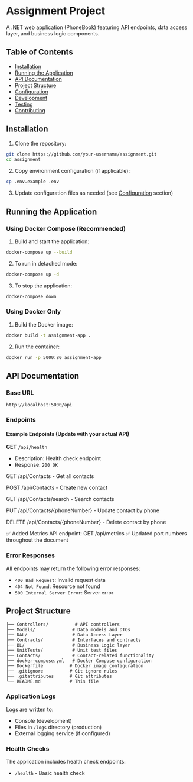
# Assignment Project

A .NET web application (PhoneBook) featuring API endpoints, data access layer, and business logic components.

## Table of Contents
- [Installation](#installation)
- [Running the Application](#running-the-application)
- [API Documentation](#api-documentation)
- [Project Structure](#project-structure)
- [Configuration](#configuration)
- [Development](#development)
- [Testing](#testing)
- [Contributing](#contributing)


## Installation

1. Clone the repository:
```bash
git clone https://github.com/your-username/assignment.git
cd assignment
```

2. Copy environment configuration (if applicable):
```bash
cp .env.example .env
```

3. Update configuration files as needed (see [Configuration](#configuration) section)

## Running the Application

### Using Docker Compose (Recommended)

1. Build and start the application:
```bash
docker-compose up --build
```

2. To run in detached mode:
```bash
docker-compose up -d
```
3. To stop the application:
```bash
docker-compose down
```

### Using Docker Only

1. Build the Docker image:
```bash
docker build -t assignment-app .
```

2. Run the container:
```bash
docker run -p 5000:80 assignment-app
```

## API Documentation

### Base URL
```
http://localhost:5000/api
```


### Endpoints

#### Example Endpoints (Update with your actual API)

**GET** `/api/health`
- Description: Health check endpoint
- Response: `200 OK`

GET /api/Contacts - Get all contacts

POST /api/Contacts - Create new contact

GET /api/Contacts/search - Search contacts

PUT /api/Contacts/{phoneNumber} - Update contact by phone

DELETE /api/Contacts/{phoneNumber} - Delete contact by phone

✅ Added Metrics API endpoint: GET /api/metrics
✅ Updated port numbers throughout the document

### Error Responses

All endpoints may return the following error responses:

- `400 Bad Request`: Invalid request data
- `404 Not Found`: Resource not found
- `500 Internal Server Error`: Server error



## Project Structure

```
├── Controllers/          # API controllers
├── Models/              # Data models and DTOs
├── DAL/                 # Data Access Layer
├── Contracts/           # Interfaces and contracts
├── BL/                  # Business Logic layer
├── UnitTests/           # Unit test files
├── Contacts/            # Contact-related functionality
├── docker-compose.yml   # Docker Compose configuration
├── Dockerfile          # Docker image configuration
├── .gitignore          # Git ignore rules
├── .gitattributes      # Git attributes
└── README.md           # This file
```

### Application Logs

Logs are written to:
- Console (development)
- Files in `/logs` directory (production)
- External logging service (if configured)

### Health Checks

The application includes health check endpoints:
- `/health` - Basic health check
